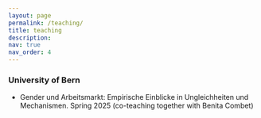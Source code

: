 ```yaml
---
layout: page
permalink: /teaching/
title: teaching
description:
nav: true
nav_order: 4
---
```


### University of Bern

- Gender und Arbeitsmarkt: Empirische Einblicke in Ungleichheiten und Mechanismen. Spring 2025 (co-teaching together with Benita Combet)

